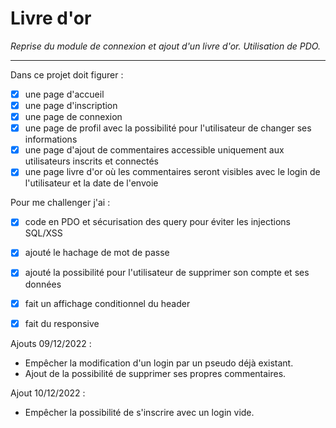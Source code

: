 # Livre d'or
*Reprise du module de connexion et ajout d'un livre d'or. Utilisation de PDO.*

----

Dans ce projet doit figurer : 

- [x] une page d'accueil
- [x] une page d'inscription
- [x] une page de connexion
- [x] une page de profil avec la possibilité pour l'utilisateur de changer ses informations
- [x] une page d'ajout de commentaires accessible uniquement aux utilisateurs inscrits et connectés
- [x] une page livre d'or où les commentaires seront visibles avec le login de l'utilisateur et la date de l'envoie

Pour me challenger j'ai : 

- [x] code en PDO et sécurisation des query pour éviter les injections SQL/XSS
- [x] ajouté le hachage de mot de passe
- [x] ajouté la possibilité pour l'utilisateur de supprimer son compte et ses données
- [x] fait un affichage conditionnel du header
- [x] fait du responsive


Ajouts 09/12/2022 :

- Empêcher la modification d'un login par un pseudo déjà existant.
- Ajout de la possibilité de supprimer ses propres commentaires. 

Ajout 10/12/2022 :

- Empêcher la possibilité de s'inscrire avec un login vide.

